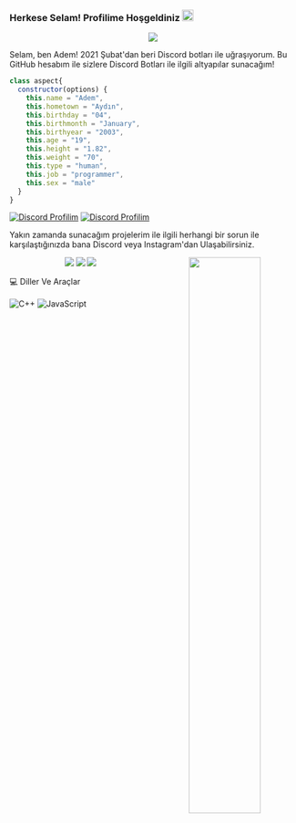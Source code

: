 ### Herkese Selam! Profilime Hoşgeldiniz <img src="https://media.giphy.com/media/Q7LHmoFwVP6Yc1swZs/giphy.gif" height="20px"></h2>
<div align="center">
    <img src="https://komarev.com/ghpvc/?username=vegasdev&color=blue"/>
</div>

Selam, ben Adem! 2021 Şubat'dan beri Discord botları ile uğraşıyorum.
Bu GitHub hesabım ile sizlere Discord Botları ile ilgili altyapılar sunacağım!

```js
class aspect{
  constructor(options) {
    this.name = "Adem",
    this.hometown = "Aydın",
    this.birthday = "04",
    this.birthmonth = "January",
    this.birthyear = "2003",
    this.age = "19",
    this.height = "1.82",
    this.weight = "70",
    this.type = "human",
    this.job = "programmer",
    this.sex = "male"
  }
}
```
[![Discord Profilim](https://lanyard.cnrad.dev/api/901094423033708576)](https://discord.com/users/901094423033708576)
[![Discord Profilim](https://lanyard.cnrad.dev/api/937480692634386472)](https://discord.com/users/937480692634386472)

Yakın zamanda sunacağım projelerim ile ilgili herhangi bir sorun ile karşılaştığınızda bana Discord veya Instagram'dan Ulaşabilirsiniz. 

<p align="center">
 <a href="https://discord.com/users/901094423033708576" target"blank_"><img src="https://img.shields.io/badge/Discord%20-7289DA.svg?&style=for-the-badge&logo=discord&logoColor=white"></a>
  <a href="https://github.com/vegasdev" target"blank_"><img src="https://img.shields.io/badge/GitHub%20-191717.svg?&style=for-the-badge&logo=github&logoColor=white"></a>
 <a href="https://www.instagram.com/vegas.js/" target"blank_"><img src="https://img.shields.io/badge/INSTAGRAM%20-DC3175.svg?&style=for-the-badge&logo=instagram&logoColor=white"></a>


<img width="50%" align="right" src="https://github-readme-stats.vercel.app/api?username=vegasdev&show_icons=true&hide_title=true&theme=merko">

💻 Diller Ve Araçlar

<img alt="C++" align="center" src="https://img.shields.io/badge/-C++-264de4?style=flat-square&logo=cplusplus&logoColor=white"/>
<img alt="JavaScript" align="center" src="https://img.shields.io/badge/-Javascript-edb200?style=flat-square&logo=javascript&logoColor=white"/>




